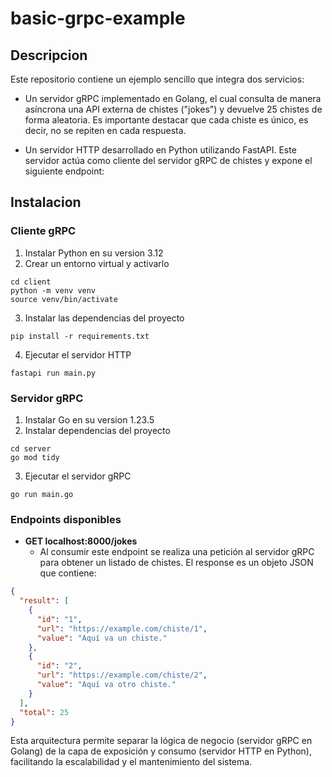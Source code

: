# basic-grpc-example

## Descripcion

Este repositorio contiene un ejemplo sencillo que integra dos servicios:

- Un servidor gRPC implementado en Golang, el cual consulta de manera asíncrona una API externa de chistes ("jokes") y devuelve 25 chistes de forma aleatoria. Es importante destacar que cada chiste es único, es decir, no se repiten en cada respuesta.

- Un servidor HTTP desarrollado en Python utilizando FastAPI. Este servidor actúa como cliente del servidor gRPC de chistes y expone el siguiente endpoint:

## Instalacion

### Cliente gRPC
1. Instalar Python en su version 3.12
2. Crear un entorno virtual y activarlo
```
cd client
python -m venv venv
source venv/bin/activate
```
3. Instalar las dependencias del proyecto
```
pip install -r requirements.txt
```
4. Ejecutar el servidor HTTP
```
fastapi run main.py
```

### Servidor gRPC
1. Instalar Go en su version 1.23.5
2. Instalar dependencias del proyecto
```
cd server
go mod tidy
```
3. Ejecutar el servidor gRPC
```
go run main.go
```

### Endpoints disponibles
- **GET localhost:8000/jokes**
    - Al consumir este endpoint se realiza una petición al servidor gRPC para obtener un listado de chistes. El response es un objeto JSON que contiene:

```json
{
  "result": [
    {
      "id": "1",
      "url": "https://example.com/chiste/1",
      "value": "Aquí va un chiste."
    },
    {
      "id": "2",
      "url": "https://example.com/chiste/2",
      "value": "Aquí va otro chiste."
    }
  ],
  "total": 25
}
```

Esta arquitectura permite separar la lógica de negocio (servidor gRPC en Golang) de la capa de exposición y consumo (servidor HTTP en Python), facilitando la escalabilidad y el mantenimiento del sistema.
